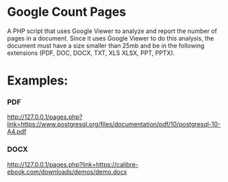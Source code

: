 # Google Count Pages

A PHP script that uses Google Viewer to analyze and report the number of pages in a document. Since it uses Google Viewer to do this analysis, the document must have a size smaller than 25mb and be in the following extensions (PDF, DOC, DOCX, TXT, XLS XLSX, PPT, PPTX).

# Examples:

### PDF
http://127.0.0.1/pages.php?link=https://www.postgresql.org/files/documentation/pdf/10/postgresql-10-A4.pdf
### DOCX
http://127.0.0.1/pages.php?link=https://calibre-ebook.com/downloads/demos/demo.docx
